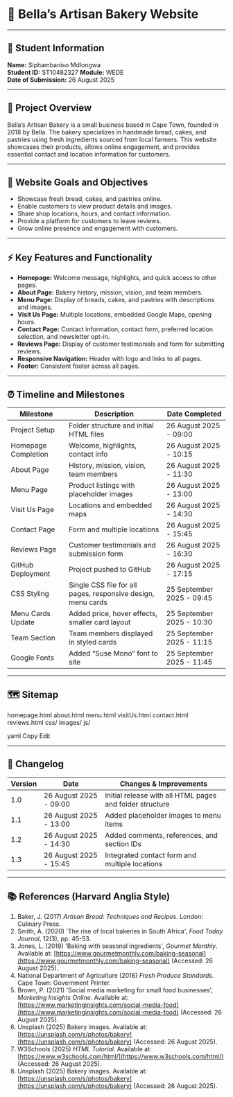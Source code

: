 # 🍞 Bella’s Artisan Bakery Website

---

## 👤 Student Information
**Name:** Siphambaniso Mdlongwa  
**Student ID:** ST10482327 
**Module:** WEDE  
**Date of Submission:** 26 August 2025

---

## 📝 Project Overview
Bella’s Artisan Bakery is a small business based in Cape Town, founded in 2018 by Bella. The bakery specializes in handmade bread, cakes, and pastries using fresh ingredients sourced from local farmers. This website showcases their products, allows online engagement, and provides essential contact and location information for customers.

---

## 🎯 Website Goals and Objectives
- Showcase fresh bread, cakes, and pastries online.  
- Enable customers to view product details and images.  
- Share shop locations, hours, and contact information.  
- Provide a platform for customers to leave reviews.  
- Grow online presence and engagement with customers.

---

## ⚡ Key Features and Functionality
- **Homepage:** Welcome message, highlights, and quick access to other pages.  
- **About Page:** Bakery history, mission, vision, and team members.  
- **Menu Page:** Display of breads, cakes, and pastries with descriptions and images.  
- **Visit Us Page:** Multiple locations, embedded Google Maps, opening hours.  
- **Contact Page:** Contact information, contact form, preferred location selection, and newsletter opt-in.  
- **Reviews Page:** Display of customer testimonials and form for submitting reviews.  
- **Responsive Navigation:** Header with logo and links to all pages.  
- **Footer:** Consistent footer across all pages.

---

## ⏰ Timeline and Milestones
| Milestone                     | Description                                         | Date Completed |
|--------------------------------|-----------------------------------------------------|----------------|
| Project Setup                  | Folder structure and initial HTML files           | 26 August 2025 - 09:00 |
| Homepage Completion            | Welcome, highlights, contact info                  | 26 August 2025 - 10:15 |
| About Page                     | History, mission, vision, team members            | 26 August 2025 - 11:30 |
| Menu Page                      | Product listings with placeholder images           | 26 August 2025 - 13:00 |
| Visit Us Page                  | Locations and embedded maps                         | 26 August 2025 - 14:30 |
| Contact Page                   | Form and multiple locations                         | 26 August 2025 - 15:45 |
| Reviews Page                   | Customer testimonials and submission form          | 26 August 2025 - 16:30 |
| GitHub Deployment              | Project pushed to GitHub                            | 26 August 2025 - 17:15 |
| CSS Styling	                   | Single CSS file for all pages, responsive design, menu cards | 25 September 2025 - 09:45 |
| Menu Cards Update	             | Added price, hover effects, smaller card layout	 | 25 September 2025 - 10:30 |
| Team Section	                 | Team members displayed in styled cards	           | 25 September 2025 - 11:15 |
| Google Fonts                   | Added “Suse Mono” font to site	                   | 25 September 2025 - 11:45 |

---

## 🗺️ Sitemap
homepage.html
about.html
menu.html
visitUs.html
contact.html
reviews.html
css/
images/
js/

yaml
Copy
Edit

---

## 🔄 Changelog
| Version | Date       | Changes & Improvements                               |
|---------|------------|-----------------------------------------------------|
| 1.0     | 26 August 2025 - 09:00 | Initial release with all HTML pages and folder structure |
| 1.1     | 26 August 2025 - 13:00 | Added placeholder images to menu items             |
| 1.2     | 26 August 2025 - 14:30 | Added comments, references, and section IDs        |
| 1.3     | 26 August 2025 - 15:45 | Integrated contact form and multiple locations     |

---

## 📚 References (Harvard Anglia Style)
1. Baker, J. (2017) *Artisan Bread: Techniques and Recipes*. London: Culinary Press.  
2. Smith, A. (2020) 'The rise of local bakeries in South Africa', *Food Today Journal*, 12(3), pp. 45-53.  
3. Jones, L. (2019) 'Baking with seasonal ingredients', *Gourmet Monthly*. Available at: [https://www.gourmetmonthly.com/baking-seasonal](https://www.gourmetmonthly.com/baking-seasonal) (Accessed: 26 August 2025).  
4. National Department of Agriculture (2018) *Fresh Produce Standards*. Cape Town: Government Printer.  
5. Brown, P. (2021) 'Social media marketing for small food businesses', *Marketing Insights Online*. Available at: [https://www.marketinginsights.com/social-media-food](https://www.marketinginsights.com/social-media-food) (Accessed: 26 August 2025).  
6. Unsplash (2025) Bakery images. Available at: [https://unsplash.com/s/photos/bakery](https://unsplash.com/s/photos/bakery) (Accessed: 26 August 2025).
7. W3Schools (2025) *HTML Tutorial*. Available at: [https://www.w3schools.com/html/](https://www.w3schools.com/html/) (Accessed: 26 August 2025).
8. Unsplash (2025) Bakery images. Available at: [https://unsplash.com/s/photos/bakery](https://unsplash.com/s/photos/bakery) (Accessed: 26 August 2025).
